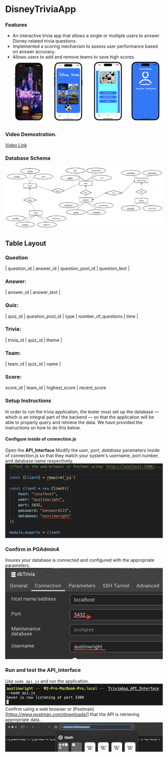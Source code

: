 # DisneyTriviaApp

### Features
- An interactive trivia app that allows a single or multiple users to answer Disney-related trivia questions.
- Implemented a scoring mechanism to assess user performance based on answer accuracy.
- Allows users to add and remove teams to save high scores.
![Features](images/image1.png?raw=true "")

### Video Demostration. 
[Video Link](https://www.youtube.com/watch?v=56Y46ykC6vg)

### Database Schema 
![Schema Version 1](images/image22.png?raw=true "Version 1")

## Table Layout

### Question
| question_id |  answer_id | question_pool_id | question_text |

### Answer: 
| answer_id | answer_text |

### Quiz:
| quiz_id | question_pool_id | type | number_of_questions | time |
 
### Trivia:
| trivia_id | quiz_id | theme |

### Team:
| team_id | quiz_id | name |

### Score:
score_id | team_id | highest_score | recent_score

### Setup Instructions 
In order to run the trivia application, the tester must set up the database — which is an integral part of the backend — so that the application will be able to properly query and retrieve the data. We have provided the instructions on how to do this below.

#### Configure inside of connection.js
Open the **API_Interface** Modify the _user_, _port_, _database_ parameters inside of connection.js so that they match your system's username, port number, and database name respectively.
![Schema Version 1](images/image9.png?raw=true "connection.js")

### Confirm in PGAdmin4 
Insures your database is connected and configured with the appropriate parameters.
![PGAdmin4](images/image3.png?raw=true "PGAdmin4 Runtime")

### Run and test the API_Interface
Use `node api.js` and run the application.
![Express.js App](images/image16.png?raw=true "API Interface")
Confirm using a web browser or (Postman)[https://www.postman.com/downloads/] that the API is retrieving appropriate data.
![Schema Version 1](images/image5.png?raw=true "connection.js")



